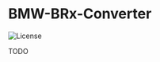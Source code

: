 # BMW-BRx-Converter

![License](https://img.shields.io/github/license/Xujiayao/BMW-BRx-Converter)

TODO